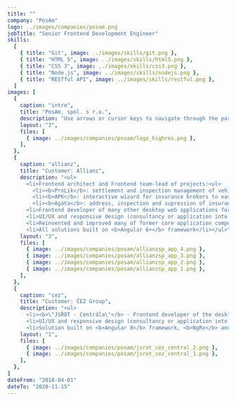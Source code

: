 ```yaml
---
title: ""
company: "PosAm"
logo: ../images/companies/posam.png
jobTitle: "Senior Frontend Development Engineer"
skills:
  [
    { title: "Git", image: ../images/skills/git.png },
    { title: "HTML 5", image: ../images/skills/html5.png },
    { title: "CSS 3", image: ../images/skills/css3.png },
    { title: "Node.js", image: ../images/skills/nodejs.png },
    { title: "RESTful API", image: ../images/skills/restful.png },
  ]
images: [
  {
    caption: "intro",
    title: "PosAm, spol. s r.o.",
    description: "Use arrows or cursor keys to navigate through the participated projects...",
    layout: "3",
    files: [
      { image: ../images/companies/posam/logo_highres.png },
    ],
  },
  {
    caption: "allianz",
    title: "Customer: Allianz",
    description: "<ul>
      <li>Frontend architect and Frontend team-lead of projects:<ul>
        <li><b>ProLik</b>: settlement and inspection management of vehicle incident claims</li>
        <li><b>APK</b>: interactive wizard for insurance brokers to easier interaction with client</li>
        <li><b>Agáta</b>: address, inspection and supression of insurance-related crimes</li></ul></li>
      <li>Frontend developer of many other desktop web applications for insurance brokers.</li>
      <li>UI/UX and responsive design (consultancy or application into SCSS).</li>
      <li>Reinvented and improved many of former core application components and services.</li>
      <li>All solutions built on <b>Angular 6+</b> framework</li></ul>",
    layout: "3",
    files: [
      { image: ../images/companies/posam/allianzsp_app_4.png },
      { image: ../images/companies/posam/allianzsp_app_3.png },
      { image: ../images/companies/posam/allianzsp_app_2.png },
      { image: ../images/companies/posam/allianzsp_app_1.png },
    ],
  },
  {
    caption: "cez",
    title: "Customer: ČEZ Group",
    description: "<ul>
      <li><b>\"JSŘOT - Centrála\"</b> - Frontend developer of the desktop web application for vehicle monitoring and tracking, fleet & asset management.</li>
      <li>UI/UX and responsive design (consultancy or application into SCSS).</li>
      <li>Solution built on <b>Angular 8</b> framework, <b>NgRx</b> and Reactive Forms.</li></ul>",
    layout: "1",
    files: [
      { image: ../images/companies/posam/jsrot_cez_central_2.png },
      { image: ../images/companies/posam/jsrot_cez_central_1.png },
    ],
  },
]
dateFrom: "2018-04-01"
dateTo: "2020-11-15"
---
```

